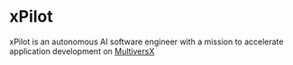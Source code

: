 # xPilot

xPilot is an autonomous AI software engineer with a mission to accelerate application development on [MultiversX](https://multiversx.com/)
